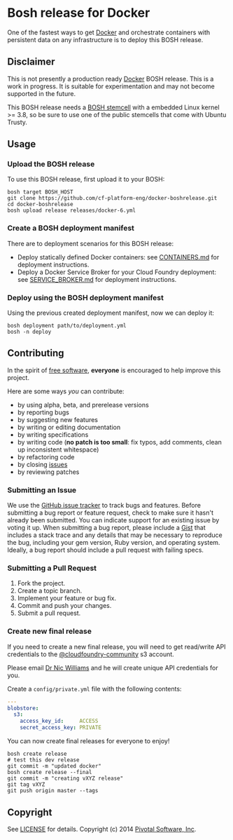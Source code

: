 # Bosh release for Docker

One of the fastest ways to get [Docker](https://www.docker.io/) and orchestrate containers with persistent data on any
infrastructure is to deploy this BOSH release.

## Disclaimer

This is not presently a production ready [Docker](https://www.docker.io/) BOSH release. This is a work in progress.
It is suitable for experimentation and may not become supported in the future.


This BOSH release needs a [BOSH stemcell](http://bosh_artifacts.cfapps.io/file_collections?type=stemcells) with a
embedded Linux kernel >= 3.8, so be sure to use one of the public stemcells that come with Ubuntu Trusty.

## Usage

### Upload the BOSH release

To use this BOSH release, first upload it to your BOSH:

```
bosh target BOSH_HOST
git clone https://github.com/cf-platform-eng/docker-boshrelease.git
cd docker-boshrelease
bosh upload release releases/docker-6.yml
```

### Create a BOSH deployment manifest

There are to deployment scenarios for this BOSH release:

* Deploy statically defined Docker containers: see [CONTAINERS.md](https://github.com/cf-platform-eng/docker-boshrelease/blob/master/CONTAINERS.md) for deployment instructions.
* Deploy a Docker Service Broker for your Cloud Foundry deployment: see [SERVICE_BROKER.md](https://github.com/cf-platform-eng/docker-boshrelease/blob/master/SERVICE_BROKER.md) for deployment instructions.

### Deploy using the BOSH deployment manifest

Using the previous created deployment manifest, now we can deploy it:

```
bosh deployment path/to/deployment.yml
bosh -n deploy
```

## Contributing

In the spirit of [free software](http://www.fsf.org/licensing/essays/free-sw.html), **everyone** is encouraged to help improve this project.

Here are some ways *you* can contribute:

* by using alpha, beta, and prerelease versions
* by reporting bugs
* by suggesting new features
* by writing or editing documentation
* by writing specifications
* by writing code (**no patch is too small**: fix typos, add comments, clean up inconsistent whitespace)
* by refactoring code
* by closing [issues](https://github.com/cf-platform-eng/docker-boshrelease/issues)
* by reviewing patches


### Submitting an Issue
We use the [GitHub issue tracker](https://github.com/cf-platform-eng/docker-boshrelease/issues) to track bugs and features.
Before submitting a bug report or feature request, check to make sure it hasn't already been submitted. You can indicate
support for an existing issue by voting it up. When submitting a bug report, please include a
[Gist](http://gist.github.com/) that includes a stack trace and any details that may be necessary to reproduce the bug,
including your gem version, Ruby version, and operating system. Ideally, a bug report should include a pull request with
 failing specs.


### Submitting a Pull Request

1. Fork the project.
2. Create a topic branch.
3. Implement your feature or bug fix.
4. Commit and push your changes.
5. Submit a pull request.

### Create new final release

If you need to create a new final release, you will need to get read/write API credentials to the [@cloudfoundry-community](https://github.com/cloudfoundry-community) s3 account.

Please email [Dr Nic Williams](mailto:&#x64;&#x72;&#x6E;&#x69;&#x63;&#x77;&#x69;&#x6C;&#x6C;&#x69;&#x61;&#x6D;&#x73;&#x40;&#x67;&#x6D;&#x61;&#x69;&#x6C;&#x2E;&#x63;&#x6F;&#x6D;) and he will create unique API credentials for you.

Create a `config/private.yml` file with the following contents:

``` yaml
---
blobstore:
  s3:
    access_key_id:     ACCESS
    secret_access_key: PRIVATE
```

You can now create final releases for everyone to enjoy!

```
bosh create release
# test this dev release
git commit -m "updated docker"
bosh create release --final
git commit -m "creating vXYZ release"
git tag vXYZ
git push origin master --tags
```

## Copyright

See [LICENSE](https://github.com/cf-platform-eng/docker-boshrelease/blob/master/LICENSE) for details.
Copyright (c) 2014 [Pivotal Software, Inc](http://www.gopivotal.com/).
